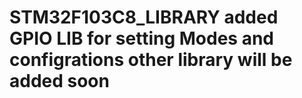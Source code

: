 # STM32F103C8_LIBRARY added GPIO LIB for setting Modes and configrations other library will be added soon
